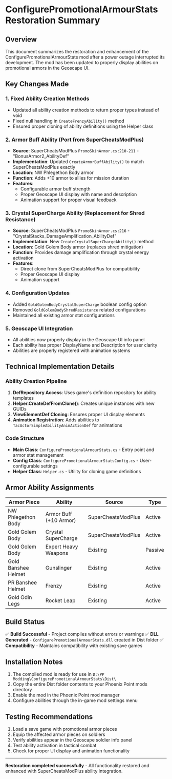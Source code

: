 # ConfigurePromotionalArmourStats Restoration Summary

## Overview
This document summarizes the restoration and enhancement of the ConfigurePromotionalArmourStats mod after a power outage interrupted its development. The mod has been updated to properly display abilities on promotional armors in the Geoscape UI.

## Key Changes Made

### 1. Fixed Ability Creation Methods
- Updated all ability creation methods to return proper types instead of void
- Fixed null handling in `CreateFrenzyAbility()` method
- Ensured proper cloning of ability definitions using the Helper class

### 2. Armor Buff Ability (Port from SuperCheatsModPlus)
- **Source**: SuperCheatsModPlus `PromoSkinArmor.cs:210-211` - "BonusArmor2_AbilityDef"
- **Implementation**: Updated `CreateArmorBuffAbility()` to match SuperCheatsModPlus exactly
- **Location**: NW Phlegethon Body armor
- **Function**: Adds +10 armor to allies for mission duration
- **Features**: 
  - Configurable armor buff strength
  - Proper Geoscape UI display with name and description
  - Animation support for proper visual feedback

### 3. Crystal SuperCharge Ability (Replacement for Shred Resistance)
- **Source**: SuperCheatsModPlus `PromoSkinArmor.cs:216` - "CrystalStacks_DamageAmplification_AbilityDef" 
- **Implementation**: New `CreateCrystalSuperChargeAbility()` method
- **Location**: Gold Golem Body armor (replaces shred mitigation)
- **Function**: Provides damage amplification through crystal energy activation
- **Features**:
  - Direct clone from SuperCheatsModPlus for compatibility
  - Proper Geoscape UI display
  - Animation support

### 4. Configuration Updates
- Added `GoldGolemBodyCrystalSuperCharge` boolean config option
- Removed `GoldGolemBodyShredResistance` related configurations
- Maintained all existing armor stat configurations

### 5. Geoscape UI Integration
- All abilities now properly display in the Geoscape UI info panel
- Each ability has proper DisplayName and Description for user clarity
- Abilities are properly registered with animation systems

## Technical Implementation Details

### Ability Creation Pipeline
1. **DefRepository Access**: Uses game's definition repository for ability templates
2. **Helper.CreateDefFromClone()**: Creates unique instances with new GUIDs
3. **ViewElementDef Cloning**: Ensures proper UI display elements
4. **Animation Registration**: Adds abilities to `TacActorSimpleAbilityAnimActionDef` for animations

### Code Structure
- **Main Class**: `ConfigurePromotionalArmourStats.cs` - Entry point and armor stat management
- **Config Class**: `ConfigurePromotionalArmourStatsConfig.cs` - User-configurable settings
- **Helper Class**: `Helper.cs` - Utility for cloning game definitions

## Armor Ability Assignments

| Armor Piece | Ability | Source | Type |
|-------------|---------|---------|------|
| NW Phlegethon Body | Armor Buff (+10 Armor) | SuperCheatsModPlus | Active |
| Gold Golem Body | Crystal SuperCharge | SuperCheatsModPlus | Active |
| Gold Golem Body | Expert Heavy Weapons | Existing | Passive |
| Gold Banshee Helmet | Gunslinger | Existing | Active |
| PR Banshee Helmet | Frenzy | Existing | Active |
| Gold Odin Legs | Rocket Leap | Existing | Active |

## Build Status
✅ **Build Successful** - Project compiles without errors or warnings
✅ **DLL Generated** - `ConfigurePromotionalArmourStats.dll` created in Dist folder
✅ **Compatibility** - Maintains compatibility with existing save games

## Installation Notes
1. The compiled mod is ready for use in `D:\PP Modding\ConfigurePromotionalArmourStats\Dist\`
2. Copy the entire Dist folder contents to your Phoenix Point mods directory
3. Enable the mod in the Phoenix Point mod manager
4. Configure abilities through the in-game mod settings menu

## Testing Recommendations
1. Load a save game with promotional armor pieces
2. Equip the affected armor pieces on soldiers
3. Verify abilities appear in the Geoscape soldier info panel
4. Test ability activation in tactical combat
5. Check for proper UI display and animation functionality

---
**Restoration completed successfully** - All functionality restored and enhanced with SuperCheatsModPlus ability integration.